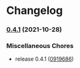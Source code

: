 # Changelog

### [0.4.1](https://www.github.com/Overmuse/risk-manager/compare/v0.4.0...v0.4.1) (2021-10-28)


### Miscellaneous Chores

* release 0.4.1 ([0919686](https://www.github.com/Overmuse/risk-manager/commit/09196868d7958967d04e886f3c4e0ce05409f7c8))
